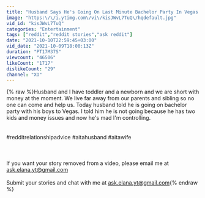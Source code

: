 ```yaml
---
title: "Husband Says He's Going On Last Minute Bachelor Party In Vegas So I Told Him He Has 2 Kids & Debt"
image: "https:\/\/i.ytimg.com\/vi\/kisJWvL7TuQ\/hqdefault.jpg"
vid_id: "kisJWvL7TuQ"
categories: "Entertainment"
tags: ["reddit","reddit stories","ask reddit"]
date: "2021-10-10T22:59:45+03:00"
vid_date: "2021-10-09T18:00:13Z"
duration: "PT17M37S"
viewcount: "46506"
likeCount: "1717"
dislikeCount: "29"
channel: "XO"
---
```

{% raw %}Husband and I have toddler and a newborn and we are short with money at the moment. We live far away from our parents and sibling so no one can come and help us. Today husband told he is going on bachelor party with his boys to Vegas. I told him he is not going because he has two kids and money issues and now he's mad I'm controlling.<br /><br /><br />#redditrelationshipadvice #aitahusband #aitawife<br /><br /><br /><br />If you want your story removed from a video, please email me at ask.elana.yt@gmail.com<br /><br />Submit your stories and chat with me at ask.elana.yt@gmail.com{% endraw %}
